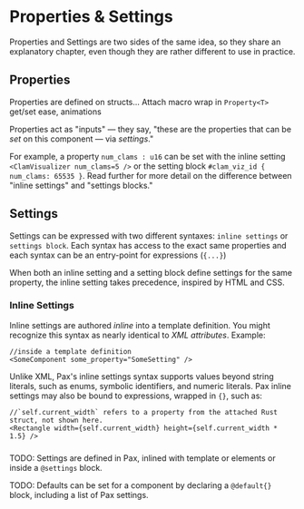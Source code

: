 # Properties & Settings

Properties and Settings are two sides of the same idea, so they share an explanatory chapter, even though they are rather different to use in practice.

## Properties

Properties are defined on structs...
    Attach macro
    wrap in `Property<T>`
    get/set
    ease, animations

Properties act as "inputs" — they say, "these are the properties that can be _set_ on this component — via _settings_."

For example, a property `num_clams : u16` can be set with the inline setting `<ClamVisualizer num_clams=5 />` or the setting block `#clam_viz_id { num_clams: 65535 }`.  Read further for more detail on the difference between "inline settings" and "settings blocks."


## Settings 

Settings can be expressed with two different syntaxes: `inline settings` or `settings block`.  Each syntax has access to the exact same properties and each syntax can be an entry-point for expressions (`{...}`)

When both an inline setting and a setting block define settings for the same property, the inline setting takes precedence, inspired by HTML and CSS.

### Inline Settings

Inline settings are authored _inline_ into a template definition.  You might recognize this syntax as nearly identical to _XML attributes_.  Example:

```pax
//inside a template definition
<SomeComponent some_property="SomeSetting" />
```

Unlike XML, Pax's inline settings syntax supports values beyond string literals, such as enums, symbolic identifiers, and numeric literals.  Pax inline settings may also be bound to expressions, wrapped in `{}`, such as:
```pax
//`self.current_width` refers to a property from the attached Rust struct, not shown here.
<Rectangle width={self.current_width} height={self.current_width * 1.5} />
```


###


TODO: Settings are defined in Pax, inlined with template or elements or inside a `@settings` block.

TODO: Defaults can be set for a component by declaring a `@default{}` block, including a list of Pax settings.